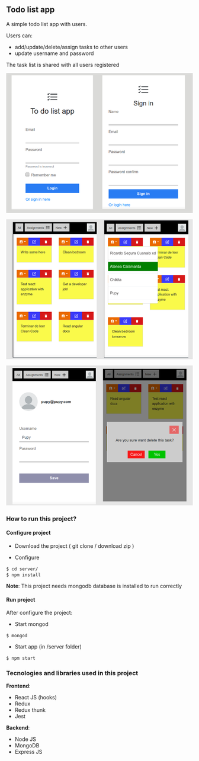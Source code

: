 
## Todo list app

A simple todo list app with users.

Users can:
- add/update/delete/assign tasks to other users
- update username and password

The task list is shared with all users registered 

![Login screen](https://github.com/Ricardo272727/todo-list-app/blob/master/screenshots/LoginAndRegister.png)

![Login screen](https://github.com/Ricardo272727/todo-list-app/blob/master/screenshots/Tasks.png)

![User settings](https://github.com/Ricardo272727/todo-list-app/blob/master/screenshots/DeleteTaskAndSettings.png)


### How to run this project?

#### Configure project

- Download the project ( git clone / download zip )

- Configure

```
$ cd server/
$ npm install
```

**Note**: This project needs mongodb database is installed to run correctly

#### Run project

After configure the project:

- Start mongod

```
$ mongod
```

- Start app (in /server folder)

```
$ npm start
```

### Tecnologies and libraries used in this project

**Frontend**:
- React JS (hooks)
- Redux
- Redux thunk
- Jest

**Backend**:
- Node JS
- MongoDB
- Express JS




